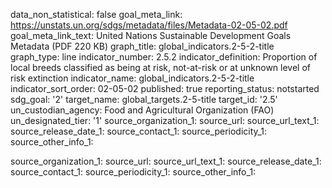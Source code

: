 data_non_statistical: false
goal_meta_link: https://unstats.un.org/sdgs/metadata/files/Metadata-02-05-02.pdf
goal_meta_link_text: United Nations Sustainable Development Goals Metadata (PDF 220
  KB)
graph_title: global_indicators.2-5-2-title
graph_type: line
indicator_number: 2.5.2
indicator_definition: Proportion of local breeds classified as being at risk, not-at-risk
  or at unknown level of risk extinction
indicator_name: global_indicators.2-5-2-title
indicator_sort_order: 02-05-02
published: true
reporting_status: notstarted
sdg_goal: '2'
target_name: global_targets.2-5-title
target_id: '2.5'
un_custodian_agency: Food and Agricultural Organization (FAO)
un_designated_tier: '1'
source_organization_1: 
source_url: 
source_url_text_1: 
source_release_date_1: 
source_contact_1: 
source_periodicity_1: 
source_other_info_1: 

source_organization_1: 
source_url: 
source_url_text_1: 
source_release_date_1: 
source_contact_1: 
source_periodicity_1: 
source_other_info_1: 
